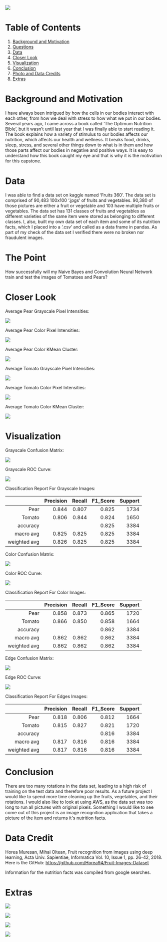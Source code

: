![](images/fv_world_cloud.png)

# Table of Contents
1. [Background and Motivation](#BackGround-and-Motivation)
2. [Questions](#Questions)
3. [Data](#Data)
4. [Closer Look](#Closer-Look)
5. [Visualization](#Visualization)
6. [Conclusion](#Conclusion)
7. [Photo and Data Credits](#Photo-and-Data-Credits)
8. [Extras](#Extras)


# Background and Motivation

I have always been intrigued by how the cells in our bodies interact with each other, from
how we deal with stress to how what we put in our bodies. Several years ago, I came across
a book called ‘The Optimum Nutrition Bible’, but it wasn’t until last year that I was finally
able to start reading it. The book explains how a variety of stimulus to our bodies affects
our nutrition, which affects our health and wellness. It breaks food, drinks, sleep, stress, and
several other things down to what is in them and how those parts affect our bodies in
negative and positive ways.
It is easy to understand how this book caught my eye and that is why it is the motivation for
this capstone.

# Data

I was able to find a data set on kaggle named ‘Fruits 360’. The data set is comprised of
90,483 100x100 ‘.jpgs’ of fruits and vegetables. 90,380 of those pictures are either a fruit or
vegetable and 103 have multiple fruits or vegetables. The data set has 131 classes of fruits
and vegetables as different varieties of the same item were stored as belonging to
different classes. I, also, built my own data set of each item and some of its nutrition facts,
which I placed into a ‘.csv’ and called as a data frame in pandas.
As part of my check of the data set I verified there were no broken nor fraudulent images.

# The Point

How successfully will my Naive Bayes and Convolution Neural Network train and test the images of
Tomatoes and Pears?

# Closer Look

Average Pear Grayscale Pixel Intensities:

![](images/avg_Pear_grayscale_pixel_intensities.png)

Average Pear Color Pixel Intensities:

![](images/avg_Pear_color_pixel_intensities.png)

Average Pear Color KMean Cluster:

![](images/avg_Pear_color_kmeans_clusters.png)

Average Tomato Grayscale Pixel Intensities:

![](images/avg_Tomato_grayscale_pixel_intensities.png)

Average Tomato Color Pixel Intensities:

![](images/avg_Tomato_color_pixel_intensities.png)

Average Tomato Color KMean Cluster:

![](images/avg_Tomato_color_kmeans_clusters.png)

# Visualization

Grayscale Confusion Matrix:

![](images/gray_confusion_matrix.png)

Grayscale ROC Curve:

![](images/gray_roccurve.png)

Classification Report For Grayscale Images:
           
|             | Precision | Recall | F1_Score | Support |
|         --: |       --: |    --: |      --: |     --: |
|         Pear|      0.844|   0.807|     0.825|     1734|
|       Tomato|      0.806|   0.844|     0.824|     1650|
|     accuracy|           |        |     0.825|     3384|
|    macro avg|      0.825|   0.825|     0.825|     3384|
| weighted avg|      0.826|   0.825|     0.825|     3384|

Color Confusion Matrix:

![](images/color_confusion_matrix.png)

Color ROC Curve:

![](images/color_roccurve.png)

Classification Report For Color Images:

|             | Precision | Recall | F1_Score | Support |
|         --: |       --: |    --: |      --: |     --: |
|         Pear|      0.858|   0.873|     0.865|     1720|
|      Tomato |      0.866|   0.850|     0.858|     1664|
|     accuracy|           |        |     0.862|     3384|
|    macro avg|      0.862|   0.862|     0.862|     3384|
| weighted avg|      0.862|   0.862|     0.862|     3384|

Edge Confusion Matrix:

![](images/edge_confusion_matrix.png)

Edge ROC Curve:

![](images/edge_roccurve.png)

Classification Report For Edges Images:

|             | Precision | Recall | F1_Score | Support |
|         --: |       --: |    --: |      --: |     --: |
|         Pear|      0.818|   0.806|     0.812|     1664|
|       Tomato|      0.815|   0.827|     0.821|     1720|
|     accuracy|           |        |     0.816|     3384|
|    macro avg|      0.817|   0.816|     0.816|     3384|
| weighted avg|      0.817|   0.816|     0.816|     3384|

# Conclusion

There are too many rotations in the data set, leading to a high risk of training on the test data and therefore poor results. 
As a future project I would like to spend more time cleaning up the fruits, vegetables, and their rotations. I would also like to look at using AWS, as the data set was too long to run all pictures with original pixels.
Something I would like to see come out of this project is an image recognition application that takes a picture of the item and returns it's nutrition facts.

# Data Credit

Horea Muresan, Mihai Oltean, Fruit recognition from images using deep learning, Acta Univ. Sapientiae, Informatica Vol. 10, Issue 1, pp. 26-42, 2018.
Here is the GitHub: https://github.com/Horea94/Fruit-Images-Dataset

Information for the nutrition facts was compiled from google searches.

# Extras

![](images/scree_plot.png)

![](images/variance_explained.png)

![](images/information_discard.png)

![](images/the_data_for_21_components_kept.png)





